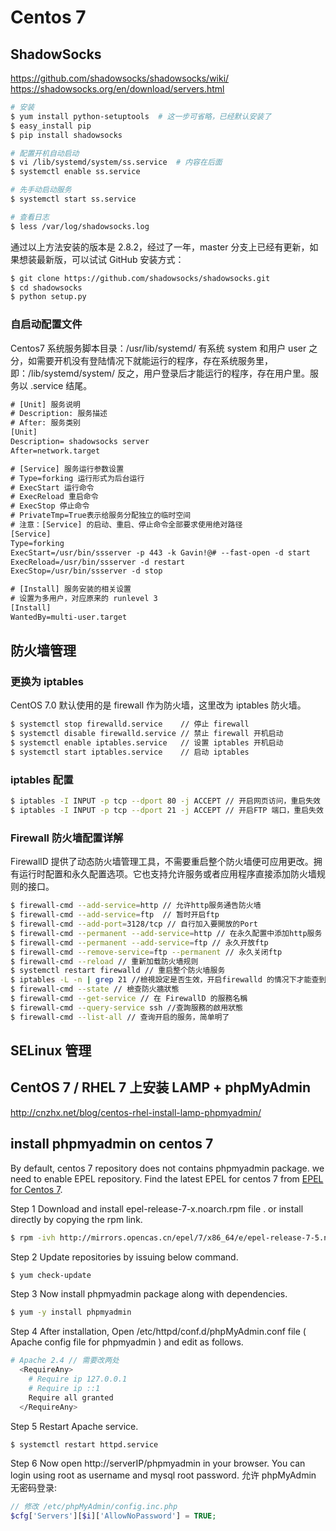 # Centos 7

## ShadowSocks

https://github.com/shadowsocks/shadowsocks/wiki/  
https://shadowsocks.org/en/download/servers.html

```bash
# 安装
$ yum install python-setuptools  # 这一步可省略，已经默认安装了
$ easy_install pip
$ pip install shadowsocks

# 配置开机自动启动
$ vi /lib/systemd/system/ss.service  # 内容在后面
$ systemctl enable ss.service

# 先手动启动服务
$ systemctl start ss.service

# 查看日志
$ less /var/log/shadowsocks.log
```

通过以上方法安装的版本是 2.8.2，经过了一年，master 分支上已经有更新，如果想装最新版，可以试试 GitHub 安装方式：

```bash
$ git clone https://github.com/shadowsocks/shadowsocks.git
$ cd shadowsocks
$ python setup.py
```

### 自启动配置文件

Centos7 系统服务脚本目录：/usr/lib/systemd/ 有系统 system 和用户 user 之分，如需要开机没有登陆情况下就能运行的程序，存在系统服务里，即：/lib/systemd/system/ 反之，用户登录后才能运行的程序，存在用户里。服务以 .service 结尾。

```txt
# [Unit] 服务说明
# Description: 服务描述
# After: 服务类别
[Unit]
Description= shadowsocks server
After=network.target

# [Service] 服务运行参数设置
# Type=forking 运行形式为后台运行
# ExecStart 运行命令
# ExecReload 重启命令
# ExecStop 停止命令
# PrivateTmp=True表示给服务分配独立的临时空间
# 注意：[Service] 的启动、重启、停止命令全部要求使用绝对路径
[Service]
Type=forking
ExecStart=/usr/bin/ssserver -p 443 -k Gavin!@# --fast-open -d start
ExecReload=/usr/bin/ssserver -d restart
ExecStop=/usr/bin/ssserver -d stop

# [Install] 服务安装的相关设置
# 设置为多用户，对应原来的 runlevel 3
[Install]
WantedBy=multi-user.target
```


## 防火墙管理

### 更换为 iptables

CentOS 7.0 默认使用的是 firewall 作为防火墙，这里改为 iptables 防火墙。

```bash
$ systemctl stop firewalld.service    // 停止 firewall
$ systemctl disable firewalld.service // 禁止 firewall 开机启动
$ systemctl enable iptables.service   // 设置 iptables 开机启动
$ systemctl start iptables.service    // 启动 iptables
```

### iptables 配置

```bash
$ iptables -I INPUT -p tcp --dport 80 -j ACCEPT // 开启网页访问，重启失效
$ iptables -I INPUT -p tcp --dport 21 -j ACCEPT // 开启FTP 端口，重启失效
```

### Firewall 防火墙配置详解

FirewallD 提供了动态防火墙管理工具，不需要重启整个防火墙便可应用更改。拥有运行时配置和永久配置选项。它也支持允许服务或者应用程序直接添加防火墙规则的接口。

```bash
$ firewall-cmd --add-service=http // 允许http服务通告防火墙
$ firewall-cmd --add-service=ftp  // 暂时开启ftp
$ firewall-cmd --add-port=3128/tcp // 自行加入要開放的Port
$ firewall-cmd --permanent --add-service=http // 在永久配置中添加http服务
$ firewall-cmd --permanent --add-service=ftp // 永久开放ftp
$ firewall-cmd --remove-service=ftp --permanent // 永久关闭ftp
$ firewall-cmd --reload // 重新加载防火墙规则
$ systemctl restart firewalld // 重启整个防火墙服务
$ iptables -L -n | grep 21 //檢視設定是否生效，开启firewalld 的情况下才能查到
$ firewall-cmd --state // 檢查防火牆狀態
$ firewall-cmd --get-service // 在 FirewallD 的服務名稱
$ firewall-cmd --query-service ssh //查詢服務的啟用狀態
$ firewall-cmd --list-all // 查询开启的服务，简单明了
```

## SELinux 管理

## CentOS 7 / RHEL 7 上安装 LAMP + phpMyAdmin

http://cnzhx.net/blog/centos-rhel-install-lamp-phpmyadmin/

## install phpmyadmin on centos 7

By default, centos 7 repository does not contains phpmyadmin package. we need to enable EPEL repository. Find the latest EPEL for centos 7 from [EPEL for Centos 7](http://download.fedoraproject.org/pub/epel/7/x86_64/repoview/epel-release.html).

Step 1 Download and install epel-release-7-x.noarch.rpm file . or install directly by copying the rpm link.

```bash
$ rpm -ivh http://mirrors.opencas.cn/epel/7/x86_64/e/epel-release-7-5.noarch.rpm
```

Step 2 Update repositories by issuing below command.

```bash
$ yum check-update
```

Step 3 Now install phpmyadmin package along with dependencies.

```bash
$ yum -y install phpmyadmin
```

Step 4 After installation, Open /etc/httpd/conf.d/phpMyAdmin.conf file ( Apache config file for phpmyadmin ) and edit as follows.

```bash
# Apache 2.4 // 需要改两处
  <RequireAny>
    # Require ip 127.0.0.1
    # Require ip ::1
    Require all granted
  </RequireAny>
```

Step 5 Restart Apache service.

```bash
$ systemctl restart httpd.service
```

Step 6 Now open http://serverIP/phpmyadmin in your browser. You can login using root as username and mysql root password. 允许 phpMyAdmin 无密码登录:

```php
// 修改 /etc/phpMyAdmin/config.inc.php
$cfg['Servers'][$i]['AllowNoPassword'] = TRUE;
```
